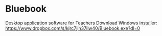 # Bluebook
Desktop application software for Teachers
Download Windows installer: https://www.dropbox.com/s/kjrc7jin37iiw40/Bluebook.exe?dl=0
